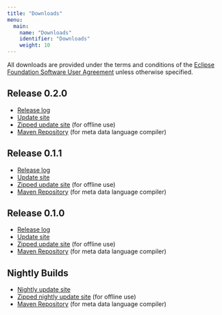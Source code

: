 ```yaml
---
title: "Downloads"
menu:
  main:
    name: "Downloads"
    identifier: "Downloads"
    weight: 10
---
```


All downloads are provided under the terms and conditions of the [Eclipse Foundation Software User Agreement](https://eclipse.org/legal/epl/notice.php) unless otherwise specified.


## Release 0.2.0

* [Release log](https://projects.eclipse.org/projects/modeling.elk/releases/0.2.0)
* [Update site](http://download.eclipse.org/elk/updates/releases/0.2.0/)
* [Zipped update site](http://download.eclipse.org/elk/updates/releases/0.2.0/elk-0.2.0.zip) (for offline use)
* [Maven Repository](http://download.eclipse.org/elk/maven/releases/0.2.0) (for meta data language compiler)


## Release 0.1.1

* [Release log](https://projects.eclipse.org/projects/modeling.elk/releases/0.1.1)
* [Update site](http://download.eclipse.org/elk/updates/releases/0.1.1/)
* [Zipped update site](http://download.eclipse.org/elk/updates/releases/0.1.1/elk-0.1.1.zip) (for offline use)
* [Maven Repository](http://download.eclipse.org/elk/maven/releases/0.1.1) (for meta data language compiler)


## Release 0.1.0

* [Release log](https://projects.eclipse.org/projects/modeling.elk/releases/0.1.0)
* [Update site](http://download.eclipse.org/elk/updates/releases/0.1.0/)
* [Zipped update site](http://download.eclipse.org/elk/updates/releases/0.1.0/elk-0.1.0.zip) (for offline use)
* [Maven Repository](http://download.eclipse.org/elk/maven/releases/0.1.0) (for meta data language compiler)


## Nightly Builds

* [Nightly update site](http://build.eclipse.org/modeling/elk/updates/nightly)
* [Zipped nightly update site](http://build.eclipse.org/modeling/elk/updates/nightly/elk-nightly.zip) (for offline use)
* [Maven Repository](http://build.eclipse.org/modeling/elk/maven/meta/nightly) (for meta data language compiler)
